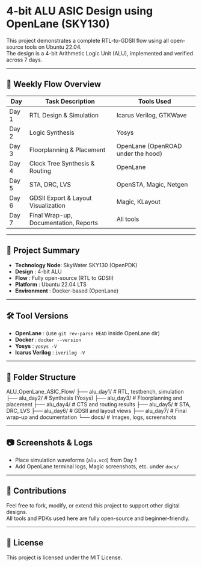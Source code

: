 # 4-bit ALU ASIC Design using OpenLane (SKY130)

This project demonstrates a complete RTL-to-GDSII flow using all open-source tools on Ubuntu 22.04.  
The design is a 4-bit Arithmetic Logic Unit (ALU), implemented and verified across 7 days.

---

## 📅 Weekly Flow Overview

| Day  | Task Description                              | Tools Used                           |
|------|-----------------------------------------------|--------------------------------------|
| Day 1 | RTL Design & Simulation                      | Icarus Verilog, GTKWave              |
| Day 2 | Logic Synthesis                              | Yosys                                |
| Day 3 | Floorplanning & Placement                    | OpenLane (OpenROAD under the hood)   |
| Day 4 | Clock Tree Synthesis & Routing               | OpenLane                             |
| Day 5 | STA, DRC, LVS                                | OpenSTA, Magic, Netgen               |
| Day 6 | GDSII Export & Layout Visualization          | Magic, KLayout                       |
| Day 7 | Final Wrap-up, Documentation, Reports        | All tools                            |

---

## 📌 Project Summary

- **Technology Node**: SkyWater SKY130 (OpenPDK)
- **Design**        : 4-bit ALU
- **Flow**          : Fully open-source (RTL to GDSII)
- **Platform**      : Ubuntu 22.04 LTS
- **Environment**   : Docker-based (OpenLane)

---

## 🛠️ Tool Versions

- **OpenLane**       : (use `git rev-parse HEAD` inside OpenLane dir)
- **Docker**         : `docker --version`
- **Yosys**          : `yosys -V`
- **Icarus Verilog** : `iverilog -V`

---

## 📁 Folder Structure

ALU_OpenLane_ASIC_Flow/
├── alu_day1/ # RTL, testbench, simulation
├── alu_day2/ # Synthesis (Yosys)
├── alu_day3/ # Floorplanning and placement
├── alu_day4/ # CTS and routing results
├── alu_day5/ # STA, DRC, LVS
├── alu_day6/ # GDSII and layout views
├── alu_day7/ # Final wrap-up and documentation
└── docs/ # Images, logs, screenshots


---

## 📷 Screenshots & Logs

- Place simulation waveforms (`alu.vcd`) from Day 1
- Add OpenLane terminal logs, Magic screenshots, etc. under `docs/`

---

## 🤝 Contributions

Feel free to fork, modify, or extend this project to support other digital designs.  
All tools and PDKs used here are fully open-source and beginner-friendly.

---

## 🔗 License

This project is licensed under the MIT License.
